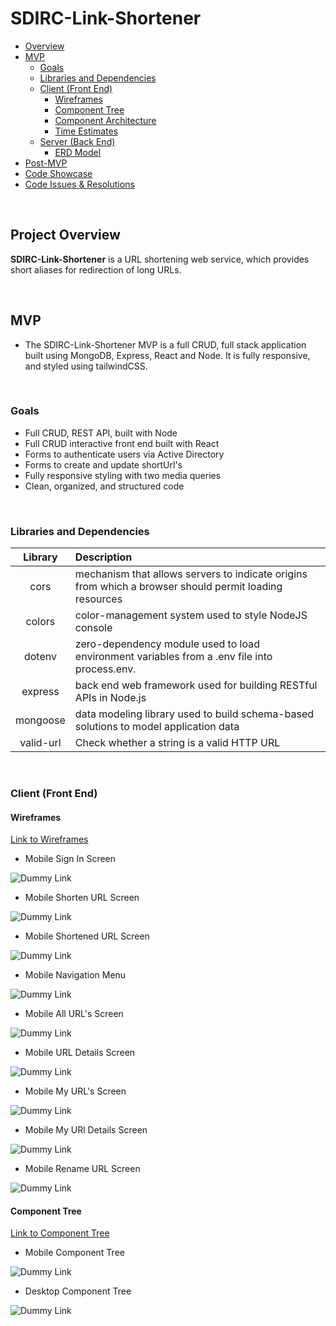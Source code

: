 # SDIRC-Link-Shortener 
- [Overview](#overview)
- [MVP](#mvp)
  - [Goals](#goals)
  - [Libraries and Dependencies](#libraries-and-dependencies)
  - [Client (Front End)](#client-front-end)
    - [Wireframes](#wireframes)
    - [Component Tree](#component-tree)
    - [Component Architecture](#component-architecture)
    - [Time Estimates](#time-estimates)
  - [Server (Back End)](#server-back-end)
    - [ERD Model](#erd-model)
- [Post-MVP](#post-mvp)
- [Code Showcase](#code-showcase)
- [Code Issues & Resolutions](#code-issues--resolutions)

<br>

## Project Overview

**SDIRC-Link-Shortener**  is a URL shortening web service, which provides short aliases for redirection of long URLs. 

<br>

## MVP

- The SDIRC-Link-Shortener MVP is a full CRUD, full stack application built using MongoDB, Express, React and Node. It is fully responsive, and styled using tailwindCSS.
<br>

### Goals

- Full CRUD, REST API, built with Node
- Full CRUD interactive front end built with React
- Forms to authenticate users via Active Directory
- Forms to create and update shortUrl's
- Fully responsive styling with two media queries
- Clean, organized, and structured code

<br>

### Libraries and Dependencies

|     Library      | Description                                |
| :--------------: | :----------------------------------------- |
| cors | mechanism that allows servers to indicate origins from which a browser should permit loading resources |
| colors | color-management system used to style NodeJS console |
| dotenv | zero-dependency module used to load environment variables from a .env file into process.env. |
| express | back end web framework used for building RESTful APIs in Node.js |
| mongoose | data modeling library used to build schema-based solutions to model application data |
| valid-url | Check whether a string is a valid HTTP URL |
<br>

### Client (Front End)

#### Wireframes

[Link to Wireframes](https://www.figma.com/file/9ArR80N00RAJ1YmVlvpijc/Wireframes?t=gaMT5kgmH8HfVA9s-6)

- Mobile Sign In Screen

![Dummy Link](https://res.cloudinary.com/daefwvbfj/image/upload/v1669923737/SDIRC-Link-Shortener/Mobile-Wireframes/Group_14_fqmakh.png)

- Mobile Shorten URL Screen

![Dummy Link](https://res.cloudinary.com/daefwvbfj/image/upload/v1669915406/SDIRC-Link-Shortener/Mobile-Wireframes/Group_4_ogqbyb.png)

- Mobile Shortened URL Screen

![Dummy Link](https://res.cloudinary.com/daefwvbfj/image/upload/v1669923037/SDIRC-Link-Shortener/Mobile-Wireframes/Group_12_u61phq.png)

- Mobile Navigation Menu

![Dummy Link](https://res.cloudinary.com/daefwvbfj/image/upload/v1669923110/SDIRC-Link-Shortener/Mobile-Wireframes/Group_13_1_gjdanu.png)

- Mobile All URL's Screen

![Dummy Link](https://res.cloudinary.com/daefwvbfj/image/upload/v1669915662/SDIRC-Link-Shortener/Mobile-Wireframes/Group_7_ufpd5v.png)

- Mobile URL Details Screen 

![Dummy Link](https://res.cloudinary.com/daefwvbfj/image/upload/v1669915775/SDIRC-Link-Shortener/Mobile-Wireframes/Group_8_hhwqwf.png)

- Mobile My URL's Screen 

![Dummy Link](https://res.cloudinary.com/daefwvbfj/image/upload/v1669915876/SDIRC-Link-Shortener/Mobile-Wireframes/Group_9_n0mbtr.png)

- Mobile My URl Details Screen 

![Dummy Link](https://res.cloudinary.com/daefwvbfj/image/upload/v1669915876/SDIRC-Link-Shortener/Mobile-Wireframes/Group_9_n0mbtr.png)

- Mobile Rename URL Screen

![Dummy Link](https://res.cloudinary.com/daefwvbfj/image/upload/v1669916063/SDIRC-Link-Shortener/Mobile-Wireframes/Group_11_tmnqon.png)



#### Component Tree

[Link to Component Tree](https://www.figma.com/file/eOt4Lh4EN8KzqvXVt3Awpi/Component-Trees?node-id=0%3A1&t=gaMT5kgmH8HfVA9s-0)

- Mobile Component Tree

![Dummy Link](https://res.cloudinary.com/daefwvbfj/image/upload/v1669916277/SDIRC-Link-Shortener/Mobile-Component-Hierarchy/Group_1_1_oefk7z.png)

- Desktop Component Tree

![Dummy Link](https://res.cloudinary.com/daefwvbfj/image/upload/v1669916277/SDIRC-Link-Shortener/Mobile-Component-Hierarchy/Group_1_1_oefk7z.png)
